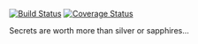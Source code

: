 [![Build Status](https://travis-ci.org/kkwoker/varys.svg?branch=master)](https://travis-ci.org/kkwoker/varys)
[![Coverage Status](https://coveralls.io/repos/github/kkwoker/varys/badge.svg?branch=master)](https://coveralls.io/github/kkwoker/varys?branch=master)


Secrets are worth more than silver or sapphires...

